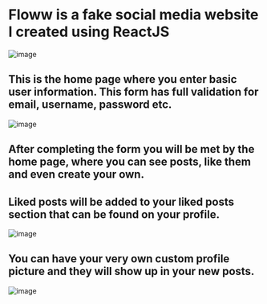 # Floww is a fake social media website I created using ReactJS
![image](https://user-images.githubusercontent.com/88985587/180050499-d6653f80-7aab-416c-9a2c-97d7ebf8bf58.png)
## This is the home page where you enter basic user information. This form has full validation for email, username, password etc.
![image](https://user-images.githubusercontent.com/88985587/180050731-a90c56b0-61e5-43ee-b42f-714ad9bd6686.png)
## After completing the form you will be met by the home page, where you can see posts, like them and even create your own.
## Liked posts will be added to your liked posts section that can be found on your profile.
![image](https://user-images.githubusercontent.com/88985587/180051676-a0097b09-0af9-407c-8580-73c9f4d9c468.png)
## You can have your very own custom profile picture and they will show up in your new posts.
![image](https://user-images.githubusercontent.com/88985587/164360953-1f7e802a-e57b-4128-8344-e29a91f845d4.png)
